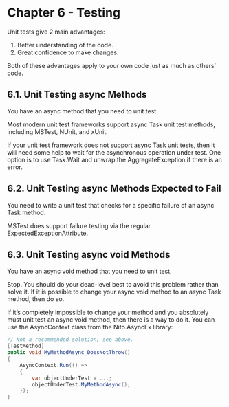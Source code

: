 # Chapter 6 - Testing

Unit tests give 2 main advantages:
1. Better understanding of the code.
2. Great confidence to make changes.

Both of these advantages apply to your own code just as much as others’ code.

## 6.1. Unit Testing async Methods
You have an async method that you need to unit test.

Most modern unit test frameworks support async Task unit test methods, including MSTest, NUnit, and xUnit.

If your unit test framework does not support async Task unit tests, then it will need some help to wait for the asynchronous operation under test. One option is to use Task.Wait and unwrap the AggregateException if there is an error. 

## 6.2. Unit Testing async Methods Expected to Fail
You need to write a unit test that checks for a specific failure of an async Task method.

MSTest does support failure testing via the regular ExpectedExceptionAttribute.

## 6.3. Unit Testing async void Methods
You have an async void method that you need to unit test.

Stop.
You should do your dead-level best to avoid this problem rather than solve it. If it is possible to change your async void method to an async Task method, then do so.

If it’s completely impossible to change your method and you absolutely must unit test an async void method, then there is a way to do it. You can use the AsyncContext class from the Nito.AsyncEx library:

```C#
// Not a recommended solution; see above.
[TestMethod]
public void MyMethodAsync_DoesNotThrow()
{
    AsyncContext.Run(() =>
    {
        var objectUnderTest = ...;
        objectUnderTest.MyMethodAsync();
    });
}
```